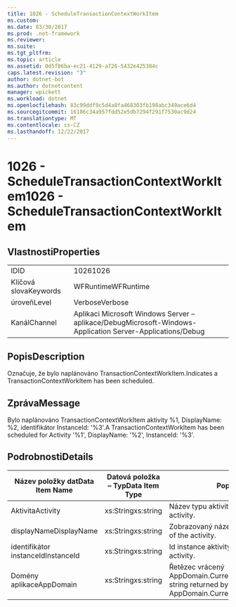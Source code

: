 ```yaml
---
title: 1026 - ScheduleTransactionContextWorkItem
ms.custom: 
ms.date: 03/30/2017
ms.prod: .net-framework
ms.reviewer: 
ms.suite: 
ms.tgt_pltfrm: 
ms.topic: article
ms.assetid: 0d5f86ba-ec21-4129-a726-5432e425384c
caps.latest.revision: "3"
author: dotnet-bot
ms.author: dotnetcontent
manager: wpickett
ms.workload: dotnet
ms.openlocfilehash: 83c99ddf9c5d4a8fa468303fb198abc349ace6d4
ms.sourcegitcommit: 16186c34a957fdd52e5db7294f291f7530ac9d24
ms.translationtype: MT
ms.contentlocale: cs-CZ
ms.lasthandoff: 12/22/2017
---
```

# <a name="1026---scheduletransactioncontextworkitem"></a><span data-ttu-id="682d9-102">1026 - ScheduleTransactionContextWorkItem</span><span class="sxs-lookup"><span data-stu-id="682d9-102">1026 - ScheduleTransactionContextWorkItem</span></span>
## <a name="properties"></a><span data-ttu-id="682d9-103">Vlastnosti</span><span class="sxs-lookup"><span data-stu-id="682d9-103">Properties</span></span>  
  
|||  
|-|-|  
|<span data-ttu-id="682d9-104">ID</span><span class="sxs-lookup"><span data-stu-id="682d9-104">ID</span></span>|<span data-ttu-id="682d9-105">1026</span><span class="sxs-lookup"><span data-stu-id="682d9-105">1026</span></span>|  
|<span data-ttu-id="682d9-106">Klíčová slova</span><span class="sxs-lookup"><span data-stu-id="682d9-106">Keywords</span></span>|<span data-ttu-id="682d9-107">WFRuntime</span><span class="sxs-lookup"><span data-stu-id="682d9-107">WFRuntime</span></span>|  
|<span data-ttu-id="682d9-108">úroveň</span><span class="sxs-lookup"><span data-stu-id="682d9-108">Level</span></span>|<span data-ttu-id="682d9-109">Verbose</span><span class="sxs-lookup"><span data-stu-id="682d9-109">Verbose</span></span>|  
|<span data-ttu-id="682d9-110">Kanál</span><span class="sxs-lookup"><span data-stu-id="682d9-110">Channel</span></span>|<span data-ttu-id="682d9-111">Aplikaci Microsoft Windows Server – aplikace/Debug</span><span class="sxs-lookup"><span data-stu-id="682d9-111">Microsoft-Windows-Application Server-Applications/Debug</span></span>|  
  
## <a name="description"></a><span data-ttu-id="682d9-112">Popis</span><span class="sxs-lookup"><span data-stu-id="682d9-112">Description</span></span>  
 <span data-ttu-id="682d9-113">Označuje, že bylo naplánováno TransactionContextWorkItem.</span><span class="sxs-lookup"><span data-stu-id="682d9-113">Indicates a TransactionContextWorkItem has been scheduled.</span></span>  
  
## <a name="message"></a><span data-ttu-id="682d9-114">Zpráva</span><span class="sxs-lookup"><span data-stu-id="682d9-114">Message</span></span>  
 <span data-ttu-id="682d9-115">Bylo naplánováno TransactionContextWorkItem aktivity %1, DisplayName: %2, identifikátor InstanceId: '%3'.</span><span class="sxs-lookup"><span data-stu-id="682d9-115">A TransactionContextWorkItem has been scheduled for Activity '%1', DisplayName: '%2', InstanceId: '%3'.</span></span>  
  
## <a name="details"></a><span data-ttu-id="682d9-116">Podrobnosti</span><span class="sxs-lookup"><span data-stu-id="682d9-116">Details</span></span>  
  
|<span data-ttu-id="682d9-117">Název položky dat</span><span class="sxs-lookup"><span data-stu-id="682d9-117">Data Item Name</span></span>|<span data-ttu-id="682d9-118">Datová položka – Typ</span><span class="sxs-lookup"><span data-stu-id="682d9-118">Data Item Type</span></span>|<span data-ttu-id="682d9-119">Popis</span><span class="sxs-lookup"><span data-stu-id="682d9-119">Description</span></span>|  
|--------------------|--------------------|-----------------|  
|<span data-ttu-id="682d9-120">Aktivita</span><span class="sxs-lookup"><span data-stu-id="682d9-120">Activity</span></span>|<span data-ttu-id="682d9-121">xs:String</span><span class="sxs-lookup"><span data-stu-id="682d9-121">xs:string</span></span>|<span data-ttu-id="682d9-122">Název typu aktivity.</span><span class="sxs-lookup"><span data-stu-id="682d9-122">The type name of the activity.</span></span>|  
|<span data-ttu-id="682d9-123">displayName</span><span class="sxs-lookup"><span data-stu-id="682d9-123">DisplayName</span></span>|<span data-ttu-id="682d9-124">xs:String</span><span class="sxs-lookup"><span data-stu-id="682d9-124">xs:string</span></span>|<span data-ttu-id="682d9-125">Zobrazovaný název aktivity.</span><span class="sxs-lookup"><span data-stu-id="682d9-125">The display name of the activity.</span></span>|  
|<span data-ttu-id="682d9-126">identifikátor instanceId</span><span class="sxs-lookup"><span data-stu-id="682d9-126">InstanceId</span></span>|<span data-ttu-id="682d9-127">xs:String</span><span class="sxs-lookup"><span data-stu-id="682d9-127">xs:string</span></span>|<span data-ttu-id="682d9-128">Id instance aktivity.</span><span class="sxs-lookup"><span data-stu-id="682d9-128">The instance id of the activity.</span></span>|  
|<span data-ttu-id="682d9-129">Domény aplikace</span><span class="sxs-lookup"><span data-stu-id="682d9-129">AppDomain</span></span>|<span data-ttu-id="682d9-130">xs:String</span><span class="sxs-lookup"><span data-stu-id="682d9-130">xs:string</span></span>|<span data-ttu-id="682d9-131">Řetězec vrácený AppDomain.CurrentDomain.FriendlyName.</span><span class="sxs-lookup"><span data-stu-id="682d9-131">The string returned by AppDomain.CurrentDomain.FriendlyName.</span></span>|
